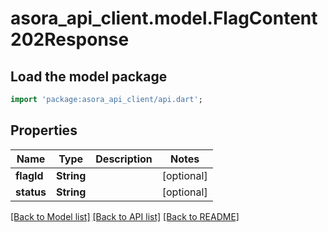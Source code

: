 # asora_api_client.model.FlagContent202Response

## Load the model package
```dart
import 'package:asora_api_client/api.dart';
```

## Properties
Name | Type | Description | Notes
------------ | ------------- | ------------- | -------------
**flagId** | **String** |  | [optional] 
**status** | **String** |  | [optional] 

[[Back to Model list]](../README.md#documentation-for-models) [[Back to API list]](../README.md#documentation-for-api-endpoints) [[Back to README]](../README.md)


